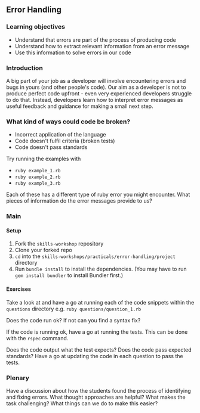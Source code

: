 ## Error Handling

### Learning objectives
  * Understand that errors are part of the process of producing code
  * Understand how to extract relevant information from an error message
  * Use this information to solve errors in our code

### Introduction
  A big part of your job as a developer will involve encountering errors and bugs in yours (and other people's code). Our aim as a developer is not to produce perfect code upfront - even very experienced developers struggle to do that. Instead, developers learn how to interpret error messages as useful feedback and guidance for making a small next step.

### What kind of ways could code be broken?
   * Incorrect application of the language
   * Code doesn't fulfil criteria (broken tests)
   * Code doesn't pass standards

Try running the examples with
- `ruby example_1.rb`
- `ruby example_2.rb`
- `ruby example_3.rb`

Each of these has a different type of ruby error you might encounter.
What pieces of information do the error messages provide to us?

### Main

#### Setup
1. Fork the `skills-workshop` repository
2. Clone your forked repo
3. `cd` into the `skills-workshops/practicals/error-handling/project` directory
4. Run `bundle install` to install the dependencies. (You may have to run `gem install bundler` to install Bundler first.)

#### Exercises
Take a look at and have a go at running each of the code snippets within the `questions` directory e.g.
`ruby questions/question_1.rb`

Does the code run ok? If not can you find a syntax fix?

If the code is running ok, have a go at running the tests. This can be done with the
`rspec` command.

Does the code output what the test expects?
Does the code pass expected standards?
Have a go at updating the code in each question to pass the tests.

### Plenary

Have a discussion about how the students found the process of identifying and fixing errors. What thought approaches are helpful?
What makes the task challenging? What things can we do to make this easier?
